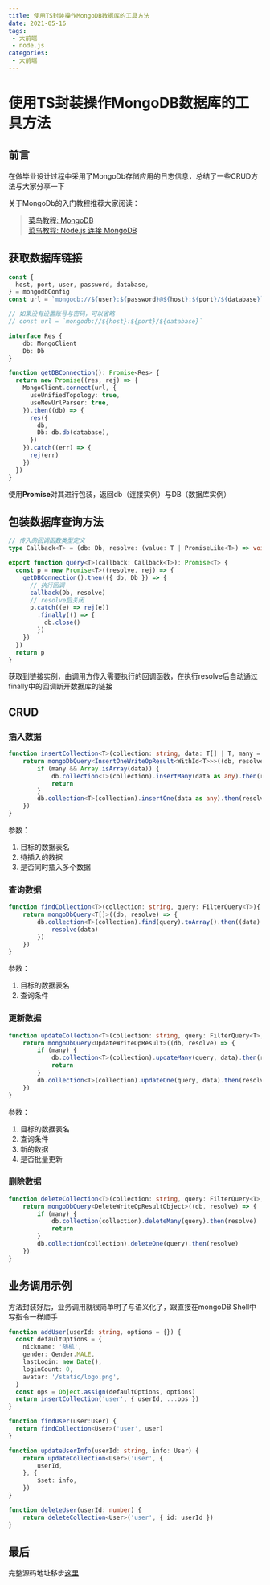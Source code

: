```yaml
---
title: 使用TS封装操作MongoDB数据库的工具方法
date: 2021-05-16
tags:
 - 大前端
 - node.js
categories:
 - 大前端
---
```

# 使用TS封装操作MongoDB数据库的工具方法
## 前言
在做毕业设计过程中采用了MongoDb存储应用的日志信息，总结了一些CRUD方法与大家分享一下

关于MongoDb的入门教程推荐大家阅读：
>[菜鸟教程: MongoDB](https://www.runoob.com/mongodb/mongodb-tutorial.html)<br>
[菜鸟教程: Node.js 连接 MongoDB](https://www.runoob.com/nodejs/nodejs-mongodb.html)

## 获取数据库链接
```ts
const {
  host, port, user, password, database,
} = mongodbConfig
const url = `mongodb://${user}:${password}@${host}:${port}/${database}`

// 如果没有设置账号与密码，可以省略
// const url = `mongodb://${host}:${port}/${database}`

interface Res {
    db: MongoClient
    Db: Db
}

function getDBConnection(): Promise<Res> {
  return new Promise((res, rej) => {
    MongoClient.connect(url, {
      useUnifiedTopology: true,
      useNewUrlParser: true,
    }).then((db) => {
      res({
        db,
        Db: db.db(database),
      })
    }).catch((err) => {
      rej(err)
    })
  })
}
```

使用**Promise**对其进行包装，返回db（连接实例）与DB（数据库实例）

## 包装数据库查询方法
```ts
// 传入的回调函数类型定义
type Callback<T> = (db: Db, resolve: (value: T | PromiseLike<T>) => void) => void

export function query<T>(callback: Callback<T>): Promise<T> {
  const p = new Promise<T>((resolve, rej) => {
    getDBConnection().then(({ db, Db }) => {
      // 执行回调
      callback(Db, resolve)
      // resolve后关闭
      p.catch((e) => rej(e))
        .finally(() => {
          db.close()
        })
    })
  })
  return p
}
```

获取到链接实例，由调用方传入需要执行的回调函数，在执行resolve后自动通过finally中的回调断开数据库的链接

## CRUD
### 插入数据
```ts
function insertCollection<T>(collection: string, data: T[] | T, many = false){
    return mongoDbQuery<InsertOneWriteOpResult<WithId<T>>>((db, resolve) => {
        if (many && Array.isArray(data)) {
            db.collection<T>(collection).insertMany(data as any).then(resolve as any)
            return
        }
        db.collection<T>(collection).insertOne(data as any).then(resolve)
    })
}
```
参数：
1. 目标的数据表名
2. 待插入的数据
3. 是否同时插入多个数据

### 查询数据
```ts
function findCollection<T>(collection: string, query: FilterQuery<T>){
    return mongoDbQuery<T[]>((db, resolve) => {
        db.collection<T>(collection).find(query).toArray().then((data) => {
            resolve(data)
        })
    })
}
```
参数：
1. 目标的数据表名
2. 查询条件

### 更新数据
```ts
function updateCollection<T>(collection: string, query: FilterQuery<T>, data: UpdateQuery<T> | Partial<T>, many = false){
    return mongoDbQuery<UpdateWriteOpResult>((db, resolve) => {
        if (many) {
            db.collection<T>(collection).updateMany(query, data).then(resolve)
            return
        }
        db.collection<T>(collection).updateOne(query, data).then(resolve)
    })
}
```
参数：
1. 目标的数据表名
2. 查询条件
3. 新的数据
4. 是否批量更新

### 删除数据
```ts
function deleteCollection<T>(collection: string, query: FilterQuery<T>, many = false) {
    return mongoDbQuery<DeleteWriteOpResultObject>((db, resolve) => {
        if (many) {
            db.collection(collection).deleteMany(query).then(resolve)
            return
        }
        db.collection(collection).deleteOne(query).then(resolve)
    })
}
```
## 业务调用示例
方法封装好后，业务调用就很简单明了与语义化了，跟直接在mongoDB Shell中写指令一样顺手
```ts
function addUser(userId: string, options = {}) {
  const defaultOptions = {
    nickname: '随机',
    gender: Gender.MALE,
    lastLogin: new Date(),
    loginCount: 0,
    avatar: '/static/logo.png',
  }
  const ops = Object.assign(defaultOptions, options)
  return insertCollection('user', { userId, ...ops })
}

function findUser(user:User) {
  return findCollection<User>('user', user)
}

function updateUserInfo(userId: string, info: User) {
    return updateCollection<User>('user', {
        userId,
    }, {
        $set: info,
    })
}

function deleteUser(userId: number) {
    return deleteCollection<User>('user', { id: userId })
}
```

## 最后
完整源码地址移步[这里](https://github.com/ATQQ/node-server/blob/master/src/lib/dbConnect/mongodb.ts)

<comment/>